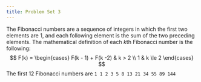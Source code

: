 ```yaml
---
title: Problem Set 3
---
```

The Fibonacci numbers are a sequence of integers in which the first two elements are 1, and each following element is the sum of the two preceding elements. The mathematical definition of each $k$th Fibonacci number is the
following:
$$
F(k) = \begin{cases}
    F(k - 1) + F(k -2) & k > 2 \\
    1 & k \le 2
\end{cases}
$$
The first 12 Fibonacci numbers are
`1 1 2 3 5 8 13 21 34 55 89 144`